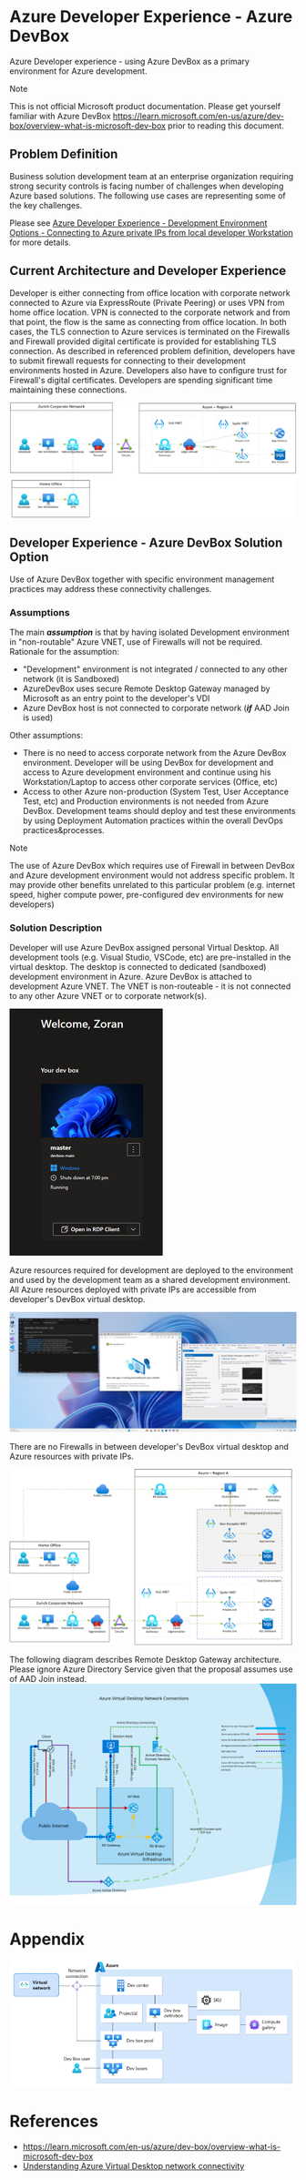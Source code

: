 # Azure Developer Experience - Azure DevBox

Azure Developer experience - using Azure DevBox as a primary environment for Azure development.

> [!NOTE]
> This is not official Microsoft product documentation. Please get yourself familiar with Azure DevBox https://learn.microsoft.com/en-us/azure/dev-box/overview-what-is-microsoft-dev-box prior to reading this document.

## Problem Definition

Business solution development team at an enterprise organization requiring strong security controls is facing number of challenges when developing Azure based solutions.
The following use cases are representing some of the key challenges.

Please see [Azure Developer Experience - Development Environment Options - Connecting to Azure private IPs from local developer Workstation](https://github.com/zojovano-articles/azure-developer-environment-options/tree/main#1-connecting-to-azure-private-ips-from-local-developer-workstation) for more details.


## Current Architecture and Developer Experience

Developer is either connecting from office location with corporate network connected to Azure via ExpressRoute (Private Peering) or uses VPN from home office location. VPN is connected to the corporate network and from that point, the flow is the same as connecting from office location.
In both cases, the TLS  connection to Azure services is terminated on the Firewalls and Firewall provided digital certificate is provided for establishing TLS connection.
As described in referenced problem definition, developers have to submit firewall requests for connecting to their development environments hosted in Azure. Developers also have to configure trust for Firewall's digital certificates.
Developers are spending significant time maintaining these connections.

![Current Developer Experience](./assets/devexperience-current-architecture2.png)


## Developer Experience - Azure DevBox Solution Option

Use of Azure DevBox together with specific environment management practices may address these connectivity challenges.

### Assumptions

The main ***assumption*** is that by having isolated Development environment in "non-routable" Azure VNET, use of Firewalls will not be required.
Rationale for the assumption:
- "Development" environment is not integrated / connected to any other network (it is Sandboxed)
- AzureDevBox uses secure Remote Desktop Gateway managed by Microsoft as an entry point to the developer's VDI
- Azure DevBox host is not connected to corporate network (***if*** AAD Join is used)

Other assumptions:
- There is no need to access corporate network from the Azure DevBox environment. Developer will be using DevBox for development and access to Azure development environment and continue using his Workstation/Laptop to access other corporate services (Office, etc)
- Access to other Azure non-production (System Test, User Acceptance Test, etc) and Production environments is not needed from Azure DevBox. Development teams should deploy and test these environments by using Deployment Automation practices within the overall DevOps practices&processes.

> [!NOTE]
> The use of Azure DevBox which requires use of Firewall in between DevBox and Azure development environment would not address specific problem. 
> It may provide other benefits unrelated to this particular problem (e.g. internet speed, higher compute power, pre-configured dev environments for new developers)



### Solution Description

Developer will use Azure DevBox assigned personal Virtual Desktop. All development tools (e.g. Visual Studio, VSCode, etc) are pre-installed in the virtual desktop.
The desktop is connected to dedicated (sandboxed) development environment in Azure. Azure DevBox is attached to development Azure VNET. The VNET is non-routeable - it is not connected to any other Azure VNET or to corporate network(s).

![DevBox Portal](./assets/ADB-login.png)

Azure resources required for development are deployed to the environment and used by the development team as a shared development environment. All Azure resources deployed with private IPs are accessible from developer's DevBox virtual desktop.

![DevBox Portal](./assets/ADB-desktop.png)

There are no Firewalls in between developer's DevBox virtual desktop and Azure resources with private IPs.


![DevBox Infrastructure Architecture](./assets/devbox-architecture.png)

The following diagram describes Remote Desktop Gateway architecture. Please ignore Azure Directory Service given that the proposal assumes use of AAD Join instead.
![AVD network and service architecture applicable to DevBox](./assets/azure-virtual-desktop-network-connections.svg)



# Appendix

![Azure DevBox developer portal](./assets/dev-box-architecture.png)

# References

- https://learn.microsoft.com/en-us/azure/dev-box/overview-what-is-microsoft-dev-box
- [Understanding Azure Virtual Desktop network connectivity](https://learn.microsoft.com/azure/virtual-desktop/network-connectivity)
